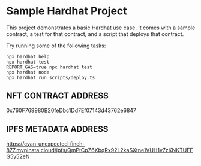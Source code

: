 # Sample Hardhat Project

This project demonstrates a basic Hardhat use case. It comes with a sample contract, a test for that contract, and a script that deploys that contract.

Try running some of the following tasks:

```shell
npx hardhat help
npx hardhat test
REPORT_GAS=true npx hardhat test
npx hardhat node
npx hardhat run scripts/deploy.ts
```

## NFT CONTRACT ADDRESS

0x760F769980B20feDbc1Dd7Ef07143d43762e6847

## IPFS METADATA ADDRESS

<https://cyan-unexpected-finch-877.mypinata.cloud/ipfs/QmPtCpZ6XbqRx92L2kaSXtne1VUH1v7zKNKTUFFG5y52eN>
